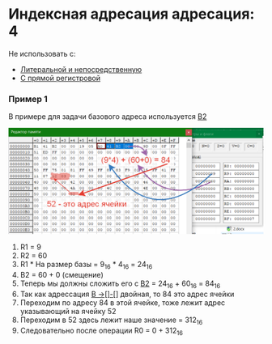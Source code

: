 # Индексная адресация адресация: 4
Не использовать с:
* [Литеральной и непосредственную](../8F)
* [С прямой регистровой](../5X)
### Пример 1
В примере для задачи базового адреса используется [B2](../B-D-F)

![Пример1](../../img/A0-41-B2-00.png)
1. R1 = 9
2. R2 = 60
3. R1 * На размер базы = 9<sub>16</sub> * 4<sub>16</sub> = 24<sub>16</sub>
4. B2 = 60 + 0 (смещение)
5. Теперь мы должны сложить его с [B2](../B-D-F) = 24<sub>16</sub> + 60<sub>16</sub> = 84<sub>16</sub>
6. Так как адрессация [B ->[]-[]](../B-D-F) двойная, то 84 это адрес ячейки
7. Переходим по адресу 84 в этой ячейке, тоже лежит адрес указывающий на ячейку 52
8. Переходим в 52 здесь лежит наше значение = 312<sub>16</sub>
9. Следовательно после операции R0 = 0 + 312<sub>16</sub>